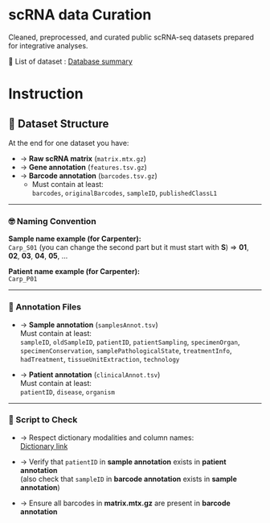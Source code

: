 # scRNA data Curation
Cleaned, preprocessed, and curated public scRNA-seq datasets prepared for integrative analyses.

💾 List of dataset : 
[Database summary](https://insermfrance-my.sharepoint.com/:x:/g/personal/camille_pignolet_inserm_fr/Ebhhv4x2GspAifGHqlAOo0oBZtLiLijglbYzuOBcGtm_pw?rtime=3cTYMmUN3kg)

# Instruction
## 📘 Dataset Structure

At the end for one dataset you have:

- → **Raw scRNA matrix** (`matrix.mtx.gz`)  
- → **Gene annotation** (`features.tsv.gz`)  
- → **Barcode annotation** (`barcodes.tsv.gz`)  
  - Must contain at least:  
    `barcodes`, `originalBarcodes`, `sampleID`, `publishedClassL1`

---

### 🤓 Naming Convention

**Sample name example (for Carpenter):**  
`Carp_S01` (you can change the second part but it must start with **S**)  ⇒ **01**, **02**, **03**, **04**, **05**, …

**Patient name example (for Carpenter):**  
`Carp_P01`

---

### 📄 Annotation Files

- → **Sample annotation** (`samplesAnnot.tsv`)  
  Must contain at least:  
  `sampleID`, `oldSampleID`, `patientID`, `patientSampling`, `specimenOrgan`,  
  `specimenConservation`, `samplePathologicalState`, `treatmentInfo`,  
  `hadTreatment`, `tissueUnitExtraction`, `technology`

- → **Patient annotation** (`clinicalAnnot.tsv`)  
  Must contain at least:  
  `patientID`, `disease`, `organism`

---

### 🧩 Script to Check

- → Respect dictionary modalities and column names:  
  [Dictionary link](https://insermfrance-my.sharepoint.com/:x:/g/personal/usama_akhtar_inserm_fr/EStZGXBOnOZEqynK3WyjE6EBSlQqLy6Ie6TctiEsI8pr2A?e=wNK7fL)

- → Verify that `patientID` in **sample annotation** exists in **patient annotation**  
  (also check that `sampleID` in **barcode annotation** exists in **sample annotation**)

- → Ensure all barcodes in **matrix.mtx.gz** are present in **barcode annotation**

